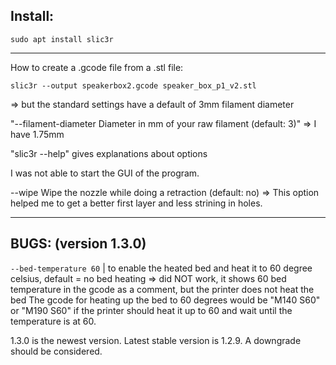 ## Install:
```
sudo apt install slic3r
```

***
How to create a .gcode file from a .stl file:

```
slic3r --output speakerbox2.gcode speaker_box_p1_v2.stl
```

=> but the standard settings have a default of 3mm filament diameter

"--filament-diameter Diameter in mm of your raw filament (default: 3)"
=> I have 1.75mm

"slic3r --help" gives explanations about options


I was not able to start the GUI of the program.

--wipe
Wipe the nozzle while doing a retraction (default: no)
=> This option helped me to get a better first layer and less strining in holes.

-----------------------------------------------------------------------------------------------------------------
## BUGS: (version 1.3.0)
`--bed-temperature 60`  |  to enable the heated bed and heat it to 60 degree celsius, default = no bed heating
=> did NOT work, it shows 60 bed temperature in the gcode as a comment, but the printer does not heat the bed
The gcode for heating up the bed to 60 degrees would be "M140 S60" or "M190 S60" if the printer should heat it up to 60 and wait
until the temperature is at 60.

1.3.0 is the newest version.
Latest stable version is 1.2.9.
A downgrade should be considered.
